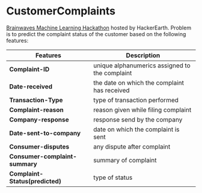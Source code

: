 # CustomerComplaints
 
[Brainwaves Machine Learning Hackathon](https://www.hackerearth.com/challenge/competitive/brainwaves-machine-learning/) hosted by HackerEarth. Problem is to predict the complaint status of the customer based on the following features:

Features | Description
--- | ---
**Complaint-ID** | unique alphanumerics assigned to the complaint
**Date-received** | the date on which the complaint has received
**Transaction-Type** | type of transaction performed
**Complaint-reason** | reason given while filing complaint
**Company-response** | response send by the company
**Date-sent-to-company** | date on which the complaint is sent
**Consumer-disputes** | any dispute after complaint
**Consumer-complaint-summary** | summary of complaint
**Complaint-Status(predicted)** | type of status
